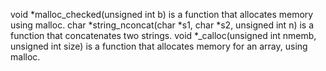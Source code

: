 void *malloc_checked(unsigned int b) is a function that  allocates memory using malloc.
char *string_nconcat(char *s1, char *s2, unsigned int n) is a function that concatenates two strings.
void *_calloc(unsigned int nmemb, unsigned int size) is a function that allocates memory for an array, using malloc.
